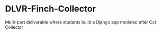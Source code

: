 # DLVR-Finch-Collector
Multi-part deliverable where students build a Django app modeled after Cat Collector

